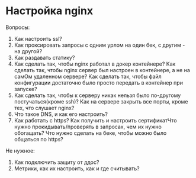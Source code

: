 # Настройка nginx

Вопросы:
1. Как настроить ssl? 
2. Как проксировать запросы с одним урлом на один бек, с другим - на другой?
3. Как раздавать статику?
4. Как сделать так, чтобы nginx работал в докер контейнере? Как сделать так, чтобы nginx сервер был настроен в контейнере, а не на самОм удаленном сервере? Как сделать так, чтобы файл конфигурации достаточно было просто передать в контейнер при запуске?
5. Как сделать так, чтобы к серверу никак нельзя было по-другому постучаться(кроме ssh)? Как на сервере закрыть все порты, кроме тех, что слушает nginx?
6. Что такое DNS, и как его настроить?
7. Как работать с https? Как получить и настроить сертификатЧто нужно прокидывать/проверять в запросах, чем их нужно обогащать? Что нужно сделать на беке, чтобы можно было общаться по https?

Не нужное:
1. Как подключить защиту от ддос? 
2. Метрики, как их настроить, как и где считывать?

